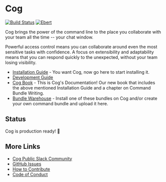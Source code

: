 # Cog

[![Build Status](https://travis-ci.org/operable/cog.svg?branch=master)](https://travis-ci.org/operable/cog)
[![Ebert](https://ebertapp.io/github/operable/cog.svg)](https://ebertapp.io/github/operable/cog)

Cog brings the power of the command line to the place you collaborate with your team all the time -- your chat window.

Powerful access control means you can collaborate around even the most sensitive tasks with confidence. A focus on extensibility and adaptability means that you can respond quickly to the unexpected, without your team losing visibility.

* [Installation Guide](http://book.cog.bot/sections/installation_guide.html) - You want Cog, now go here to start installing it.
* [Development Guide](https://github.com/operable/cog/blob/master/DEVELOP.md)
* [Cog Book](http://book.cog.bot) - This is Cog's Documentation! Our new book that includes the above mentioned Installation Guide and a chapter on Command Bundle Writing.
* [Bundle Warehouse](https://bundles.operable.io/) - Install one of these bundles on Cog and/or create your own command bundle and upload it here.

## Status

Cog is production ready! :tada:

## More Links

* [Cog Public Slack Community](https://join.slack.com/t/cogbot/shared_invite/enQtMzEzNTE0NzgyMDIzLTBjNjliMGE2YmVjNGRmYmRkOGNkODc2MDMwMzhhMjVjNjEwYzY4Njc5OWE3YjViYjFkMzI2MjliZTNkYzZkNTc)
* [GitHub Issues](https://github.com/operable/cog/issues)
* [How to Contribute](https://github.com/operable/cog/blob/master/CONTRIBUTING.md)
* [Code of Conduct](https://github.com/operable/cog/blob/master/CODE_OF_CONDUCT.md)
